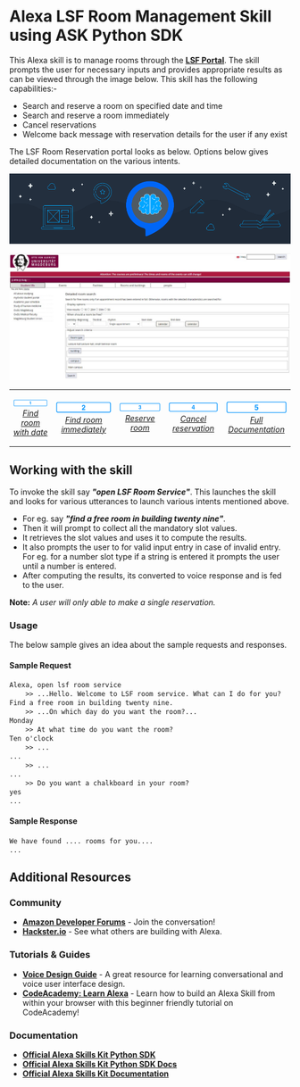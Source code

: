 # Alexa LSF Room Management Skill using ASK Python SDK

This Alexa skill is to manage rooms through the [**LSF Portal**](https://lsf.ovgu.de/qislsf/rds?state=extendedRoomSearch&type=1&next=extendedRoomSearch.vm&nextdir=ressourcenManager&searchCategory=detailedRoomSearch&asi=). The skill prompts the user for necessary inputs and provides appropriate results as can be viewed through the image below. This skill has the following capabilities:-
* Search and reserve a room on specified date and time
* Search and reserve a room immediately
* Cancel reservations
* Welcome back message with reservation details for the user if any exist

The LSF Room Reservation portal looks as below. Options below gives detailed documentation on the various intents.

<p align="centre">
	<a href="./docs/skill_configuration.md">
		<img src="./img/AlexaConfigOne.png">
	</a>
</p>

<a href="https://lsf.ovgu.de/qislsf/rds?state=extendedRoomSearch&type=1&next=extendedRoomSearch.vm&nextdir=ressourcenManager&searchCategory=detailedRoomSearch&asi=">
    <img src="https://github.com/athulrajvsovgu/LSFRoomSkillAlexa/blob/dev/img/LSF%20Reservation%20Portal.jpg" />
</a>   

<table align="center" width="100%">
	<tr>
		<td> 
		  <p align="center">
            <a href="./docs/room_search_date.md">
                <img alt="Find room with date" src="./img/1-off._TTH_.png" width="124">
                <br>
                <em>Find room with date</em>
            </a>  
		  </p> 
		</td>
		<td>
		  <p align="center">
            <a href="./docs/room_search_immediately.md">
                <img alt="Find room immediately" src="./img/2-off._TTH_.png" width="124">
                <br>
                <em>Find room immediately</em>
            </a>
		  </p> 
		</td>
		<td> 
		  <p align="center">
            <a href="./docs/reserve_room.md">
                <img alt="Reserve room" src="./img/3-off._TTH_.png" width="124">
                <br>
                <em>Reserve room</em>
            </a>
		  </p> 
		</td>
		<td> 
		  <p align="center">
            <a href="./docs/cancel_reservation.md">
                <img alt="Cancel reservation" src="./img/4-off._TTH_.png" width="124">
                <br>
                <em>Cancel reservation</em>
            </a>
		  </p>
		</td>
		<td> 
		  <p align="center">
            <a href="./docs/">          
                <img alt="Full Documentation" src="./img/5-off._TTH_.png" width="124">
                <br>
                <em>Full Documentation</em>
            </a>
		  </p> 
		</td>
	</tr>
</table>


## Working with the skill

To invoke the skill say ***"open LSF Room Service"***. This launches the skill and looks for various utterances to launch various intents mentioned above.
* For eg. say ***"find a free room in building twenty nine"***. 
* Then it will prompt to collect all the mandatory slot values.
* It retrieves the slot values and uses it to compute the results.
* It also prompts the user to for valid input entry in case of invalid entry. For eg. for a number slot type if a string is entered it prompts the user until a number is entered.
* After computing the results, its converted to voice response and is fed to the user.

**Note:** *A user will only able to make a single reservation.*

### Usage

The below sample gives an idea about the sample requests and responses.

#### Sample Request

```text
Alexa, open lsf room service
	>> ...Hello. Welcome to LSF room service. What can I do for you?
Find a free room in building twenty nine.
	>> ...On which day do you want the room?...
Monday
	>> At what time do you want the room?
Ten o'clock    
	>> ...
...
	>> ...
...
	>> Do you want a chalkboard in your room?
yes    
...
```

#### Sample Response

```text
We have found .... rooms for you....
...
```

## Additional Resources

### Community

* [**Amazon Developer Forums**](https://forums.developer.amazon.com/spaces/165/index.html) - Join the conversation!
* [**Hackster.io**](https://www.hackster.io/amazon-alexa) - See what others are building with Alexa.

### Tutorials & Guides

* [**Voice Design Guide**](https://developer.amazon.com/designing-for-voice/) - A great resource for learning conversational and voice user interface design.
* [**CodeAcademy: Learn Alexa**](https://www.codecademy.com/learn/learn-alexa) - Learn how to build an Alexa Skill from within your browser with this beginner friendly tutorial on CodeAcademy!

### Documentation

*  [**Official Alexa Skills Kit Python SDK**](https://pypi.org/project/ask-sdk/)
*  [**Official Alexa Skills Kit Python SDK Docs**](https://alexa-skills-kit-python-sdk.readthedocs.io/en/latest/)
*  [**Official Alexa Skills Kit Documentation**](https://developer.amazon.com/docs/ask-overviews/build-skills-with-the-alexa-skills-kit.html)
